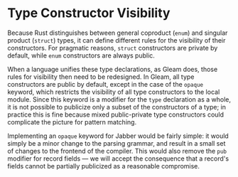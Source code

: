 # Type Constructor Visibility
Because Rust distinguishes between general coproduct (`enum`) and singular
product (`struct`) types, it can define different rules for the visibility of
their constructors. For pragmatic reasons, `struct` constructors are private by
default, while `enum` constructors are always public.

When a language unifies these type declarations, as Gleam does, those rules for
visibility then need to be redesigned. In Gleam, all type constructors are
public by default, except in the case of the `opaque` keyword, which restricts
the visibility of all type constructors to the local module. Since this keyword
is a modifier for the `type` declaration as a whole, it is not possible to
publicize only a subset of the constructors of a type; in practice this is fine
because mixed public-private type constructors could complicate the picture for
pattern matching.

Implementing an `opaque` keyword for Jabber would be fairly simple: it would
simply be a minor change to the parsing grammar, and result in a small set of
changes to the frontend of the compiler. This would also remove the `pub`
modifier for record fields — we will accept the consequence that a record's
fields cannot be partially publicized as a reasonable compromise.
